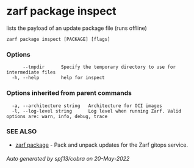 # zarf package inspect

lists the payload of an update package file (runs offline)

```
zarf package inspect [PACKAGE] [flags]
```

### Options

```
      --tmpdir      Specify the temporary directory to use for intermediate files
  -h, --help        help for inspect
```

### Options inherited from parent commands

```
  -a, --architecture string   Architecture for OCI images
  -l, --log-level string      Log level when running Zarf. Valid options are: warn, info, debug, trace
```

### SEE ALSO

* [zarf package](./index.md)	 - Pack and unpack updates for the Zarf gitops service.

###### Auto generated by spf13/cobra on 20-May-2022
